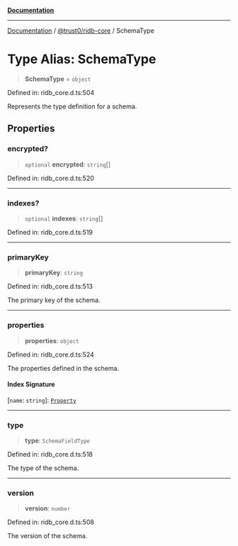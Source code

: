 [**Documentation**](../../../README.md)

***

[Documentation](../../../README.md) / [@trust0/ridb-core](../README.md) / SchemaType

# Type Alias: SchemaType

> **SchemaType** = `object`

Defined in: ridb\_core.d.ts:504

Represents the type definition for a schema.

## Properties

### encrypted?

> `optional` **encrypted**: `string`[]

Defined in: ridb\_core.d.ts:520

***

### indexes?

> `optional` **indexes**: `string`[]

Defined in: ridb\_core.d.ts:519

***

### primaryKey

> **primaryKey**: `string`

Defined in: ridb\_core.d.ts:513

The primary key of the schema.

***

### properties

> **properties**: `object`

Defined in: ridb\_core.d.ts:524

The properties defined in the schema.

#### Index Signature

\[`name`: `string`\]: [`Property`](../classes/Property.md)

***

### type

> **type**: `SchemaFieldType`

Defined in: ridb\_core.d.ts:518

The type of the schema.

***

### version

> **version**: `number`

Defined in: ridb\_core.d.ts:508

The version of the schema.

